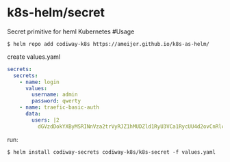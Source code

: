 # k8s-helm/secret
Secret primitive for heml Kubernetes
#Usage
```console
$ helm repo add codiway-k8s https://ameijer.github.io/k8s-as-helm/
```

create values.yaml
```yaml
secrets:
  secrets:
    - name: login
      values:
        username: admin
        password: qwerty
    - name: traefic-basic-auth
      data:
        users: |2
          dGVzdDokYXByMSRINnVza2trVyRJZ1hMUDZld1RyU3VCa1RycUU4d2ovCnRlc3QyOiRhcHIxJGQ5aHI5SEJCJDRIeHdnVWlyM0hQNEVzZ2dQL1FObzAK==
```
run:
```console
$ helm install codiway-secrets codiway-k8s/k8s-secret -f values.yaml
```